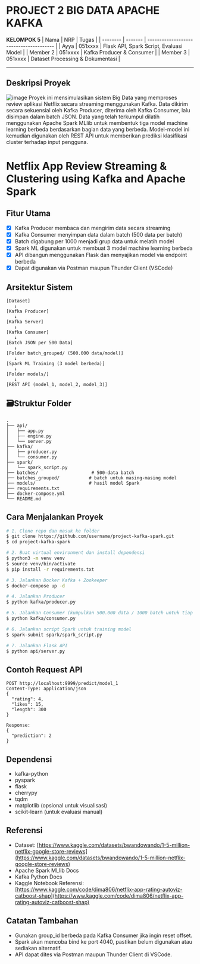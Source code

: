# PROJECT 2 BIG DATA APACHE KAFKA 

**KELOMPOK 5**
| Nama     | NRP     | Tugas                                   |
| -------- | ------- | --------------------------------------- |
| Ayya     | 051xxxx | Flask API, Spark Script, Evaluasi Model |
| Member 2 | 051xxxx | Kafka Producer & Consumer               |
| Member 3 | 051xxxx | Dataset Processing & Dokumentasi        |

---
## Deskripsi Proyek
![image](https://github.com/user-attachments/assets/f25c3288-064e-4743-9ac3-41e9e8a43a4f)
Proyek ini mensimulasikan sistem Big Data yang memproses review aplikasi Netflix secara streaming menggunakan Kafka. Data dikirim secara sekuensial oleh Kafka Producer, diterima oleh Kafka Consumer, lalu disimpan dalam batch JSON. Data yang telah terkumpul dilatih menggunakan Apache Spark MLlib untuk membentuk tiga model machine learning berbeda berdasarkan bagian data yang berbeda. Model-model ini kemudian digunakan oleh REST API untuk memberikan prediksi klasifikasi cluster terhadap input pengguna.

# Netflix App Review Streaming & Clustering using Kafka and Apache Spark
## Fitur Utama
* [x] Kafka Producer membaca dan mengirim data secara streaming
* [x] Kafka Consumer menyimpan data dalam batch (500 data per batch)
* [x] Batch digabung per 1000 menjadi grup data untuk melatih model
* [x] Spark ML digunakan untuk membuat 3 model machine learning berbeda
* [x] API dibangun menggunakan Flask dan menyajikan model via endpoint berbeda
* [x] Dapat digunakan via Postman maupun Thunder Client (VSCode)

## Arsitektur Sistem

```
[Dataset]
   ↓
[Kafka Producer]
   ↓
[Kafka Server]
   ↓
[Kafka Consumer]
   ↓
[Batch JSON per 500 Data]
   ↓
[Folder batch_grouped/ (500.000 data/model)]
   ↓
[Spark ML Training (3 model berbeda)]
   ↓
[Folder models/]
   ↓
[REST API (model_1, model_2, model_3)]
```

## 🗃Struktur Folder

```
.
├── api/
│   ├── app.py
│   ├── engine.py
│   └── server.py
├── kafka/
│   ├── producer.py
│   └── consumer.py
├── spark/
│   └── spark_script.py
├── batches/                    # 500-data batch
├── batches_grouped/           # batch untuk masing-masing model
├── models/                    # hasil model Spark
├── requirements.txt
├── docker-compose.yml
└── README.md
```

## Cara Menjalankan Proyek

```bash
# 1. Clone repo dan masuk ke folder
$ git clone https://github.com/username/project-kafka-spark.git
$ cd project-kafka-spark

# 2. Buat virtual environment dan install dependensi
$ python3 -m venv venv
$ source venv/bin/activate
$ pip install -r requirements.txt

# 3. Jalankan Docker Kafka + Zookeeper
$ docker-compose up -d

# 4. Jalankan Producer
$ python kafka/producer.py

# 5. Jalankan Consumer (kumpulkan 500.000 data / 1000 batch untuk tiap model)
$ python kafka/consumer.py

# 6. Jalankan script Spark untuk training model
$ spark-submit spark/spark_script.py

# 7. Jalankan Flask API
$ python api/server.py
```

## Contoh Request API

```http
POST http://localhost:9999/predict/model_1
Content-Type: application/json
{
  "rating": 4,
  "likes": 15,
  "length": 300
}

Response:
{
  "prediction": 2
}
```

## Dependensi

* kafka-python
* pyspark
* flask
* cherrypy
* tqdm
* matplotlib (opsional untuk visualisasi)
* scikit-learn (untuk evaluasi manual)

## Referensi

* Dataset: [https://www.kaggle.com/datasets/bwandowando/1-5-million-netflix-google-store-reviews](https://www.kaggle.com/datasets/bwandowando/1-5-million-netflix-google-store-reviews)
* Apache Spark MLlib Docs
* Kafka Python Docs
* Kaggle Notebook Referensi: [https://www.kaggle.com/code/dima806/netflix-app-rating-autoviz-catboost-shap](https://www.kaggle.com/code/dima806/netflix-app-rating-autoviz-catboost-shap)

## Catatan Tambahan

* Gunakan group\_id berbeda pada Kafka Consumer jika ingin reset offset.
* Spark akan mencoba bind ke port 4040, pastikan belum digunakan atau sediakan alternatif.
* API dapat dites via Postman maupun Thunder Client di VSCode.

